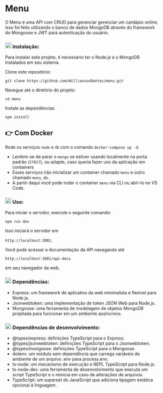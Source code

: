 # Menu

O Menu é uma API com CRUD para gerenciar gerenciar um cardápio online. Isso foi feito utilizando o banco de dados MongoDB através do framework do Mongoose e JWT para autenticação do usuário.


### <img height="20" src="https://raw.githubusercontent.com/innng/innng/master/assets/soulgem-sayaka.gif"/> Instalação:

Para instalar este projeto, é necessário ter o Node.js e o MongoDB instalados em seu sistema.

Clone este repositório: 

``` git clone https://github.com/WilliansonDantas/menu.git ```

Navegue até o diretório do projeto: 

```cd menu```

Instale as dependências: 

```npm install```

## 👉 Com Docker

Rode os serviços `node` e `db` com o comando `docker-compose up -d`.

  - Lembre-se de parar o `mongo` se estiver usando localmente na porta padrão (`27017`), ou adapte, caso queria fazer uso da aplicação em containers
  - Esses serviços irão inicializar um container chamado `menu` e outro chamado `menu_db`.
  - A partir daqui você pode rodar o container `menu` via CLI ou abri-lo no VS Code.

### <img height="20" src="https://raw.githubusercontent.com/innng/innng/master/assets/soulgem-sayaka.gif"/> Uso:

Para iniciar o servidor, execute o seguinte comando:

```npm run dev```

Isso iniciará o servidor em 

```http://localhost:3001```.

Você pode acessar a documentação da API navegando até 

```http://localhost:3001/api-docs```

em seu navegador da web.

### <img height="20" src="https://raw.githubusercontent.com/innng/innng/master/assets/soulgem-sayaka.gif"/> Dependências:

 - Express: um framework de aplicativo da web minimalista e flexível para Node.js.
 - Jsonwebtoken: uma implementação de token JSON Web para Node.js.
 - Mongoose: uma ferramenta de modelagem de objetos MongoDB projetada para funcionar em um ambiente assíncrono.


### <img height="20" src="https://raw.githubusercontent.com/innng/innng/master/assets/soulgem-sayaka.gif"/> Dependências de desenvolvimento:

 - @types/express: definições TypeScript para o Express.
 - @types/jsonwebtoken: definições TypeScript para o Jsonwebtoken.
 - @types/mongoose: definições TypeScript para o Mongoose.
 - dotenv: um módulo sem dependência que carrega variáveis de ambiente de um arquivo .env para process.env.
 - ts-node: um mecanismo de execução e REPL TypeScript para Node.js.
 - ts-node-dev: uma ferramenta de desenvolvimento que executa um script TypeScript e o reinicia em caso de alterações de arquivos.
 - TypeScript: um superset do JavaScript que adiciona tipagem estática opcional à linguagem.
